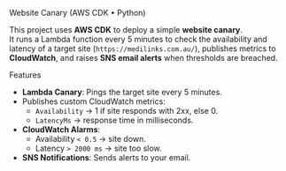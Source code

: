  Website Canary (AWS CDK • Python)

This project uses **AWS CDK** to deploy a simple **website canary**.  
It runs a Lambda function every 5 minutes to check the availability and latency of a target site (`https://medilinks.com.au/`), publishes metrics to **CloudWatch**, and raises **SNS email alerts** when thresholds are breached.

Features
- **Lambda Canary**: Pings the target site every 5 minutes.
- Publishes custom CloudWatch metrics:
  - `Availability` → 1 if site responds with 2xx, else 0.
  - `LatencyMs` → response time in milliseconds.
- **CloudWatch Alarms**:
  - Availability `< 0.5` → site down.
  - Latency `> 2000 ms` → site too slow.
- **SNS Notifications**: Sends alerts to your email.